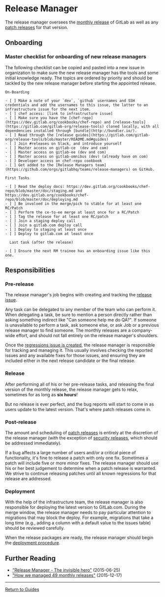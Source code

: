 # Release Manager

The release manager oversees the [monthly release] of GitLab as well as any
[patch releases] for that version.

## Onboarding
### Master checklist for onboarding of new release managers

The following checklist can be copied and pasted into a new issue in organization 
to make sure the new release manager has the tools and some initial knowledge ready. 
The topics are ordered by priority and should be tackled by the new release manager
before starting the appointed release.

```
On-Boarding

- [ ] Make a note of your `dev`, `github` usernames and SSH credentials and add the usernames to this issue, the latter to an infrastructure issue for the next item.
- [ ] chef access: [link to infrastructure issue]
- [ ] Make sure you have the [chef-repo](https://dev.gitlab.org/cookbooks/chef-repo) and [release-tools](https://gitlab.com/gitlab-org/release-tools) cloned locally, with all dependencies installed through [bundle](http://bundler.io/).
- [ ] Read through the [release guides](https://gitlab.com/gitlab-org/release-tools/blob/master/README.md#guides)
- [ ] Join #releases on Slack, and introduce yourself
- [ ] Master access on gitlab-ce  (dev and com)
- [ ] Master access on gitlab-ee (dev and com)
- [ ] Master access on gitlab-omnibus (dev) (already have on com)
- [ ] Developer access on chef-repo cookbook
- [ ] Get added to the [Release Managers team](https://github.com/orgs/gitlabhq/teams/release-managers) on GitHub.

First Tasks

- [ ] Read the deploy docs: https://dev.gitlab.org/cookbooks/chef-repo/blob/master/doc/staging.md and https://dev.gitlab.org/cookbooks/chef-repo/blob/master/doc/deploying.md
- [ ] Be involved in the merge/pick to stable for at least one RC/Patch
- [ ] Perform the ce-to-ee merge at least once for a RC/Patch
- [ ] Tag the release for at least one RC/patch
- [ ] Join a staging deploy call
- [ ] Join a gitlab.com deploy call
- [ ] Deploy to staging at least once
- [ ] Deploy to gitlab.com at least once

  Last task (after the release)
  
- [ ] Ensure the next RM trainee has an onboarding issue like this one.

```

## Responsibilities

### Pre-release

The release manager's job begins with creating and tracking the [release
issue](monthly.md#1-create-an-issue-to-track-the-release).

Any task can be delegated to any member of the team who can perform it. When
delegating a task, be sure to mention a person directly rather than asking
something indirect like "Can someone help me do QA?". If someone is unavailable
to perform a task, ask someone else, or ask Job or a previous release manager to
find someone. The monthly releases are a company-wide effort, and should not
fall entirely on the release manager's shoulders.

Once the [regressions issue is created](rake-tasks.md#regression_issueversion),
the release manager is responsible for tracking and managing it. This usually
involves checking the reported issues and any available fixes for those issues,
and ensuring they are included either in the next release candidate or the final
release.

### Release

After performing all of his or her pre-release tasks, and releasing the final
version of the monthly release, the release manager gets to relax, sometimes for
as long as **six hours**!

But no release is ever perfect, and the bug reports will start to come in as
users update to the latest version. That's where patch releases come in.

### Post-release

The amount and scheduling of [patch releases] is entirely at the discretion of
the release manager (with the exception of [security releases], which should be
addressed immediately).

If a bug affects a large number of users and/or a critical piece of
functionality, it's fine to release a patch with only one fix. Sometimes a patch
will include five or more minor fixes. The release manager should use his or her
best judgement to determine when a patch release is warranted. We strive to
continue releasing patches until all known regressions for that release are
addressed.

### Deployment

With the help of the infrastructure team, the release manager is also
responsible for deploying the latest version to GitLab.com. During the merge
window, the release manager needs to pay particular attention to migrations that
may block the deploy. For example, migrations that take a long time (e.g.,
adding a column with a default value to the issues table) should be reviewed
carefully.

When the release packages are ready, the release manager should begin the
[deployment procedure].

## Further Reading

- ["Release Manager - The invisible hero"](https://about.gitlab.com/2015/06/25/release-manager-the-invisible-hero/) (2015-06-25)
- ["How we managed 49 monthly releases"](https://about.gitlab.com/2015/12/17/gitlab-release-process/) (2015-12-17)

[deployment procedure]: https://dev.gitlab.org/cookbooks/chef-repo/blob/master/doc/deploying.md
[monthly release]: monthly.md
[patch releases]: patch.md
[security releases]: security.md

---

[Return to Guides](../README.md#guides)
